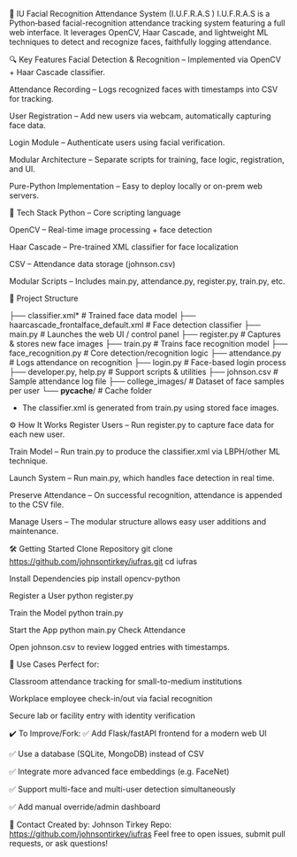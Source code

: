 🚀 IU Facial Recognition Attendance System (I.U.F.R.A.S )
I.U.F.R.A.S is a Python‑based facial-recognition attendance tracking system featuring a full web interface. It leverages OpenCV, Haar Cascade, and lightweight ML techniques to detect and recognize faces, faithfully logging attendance.

🔍 Key Features
Facial Detection & Recognition – Implemented via OpenCV + Haar Cascade classifier.

Attendance Recording – Logs recognized faces with timestamps into CSV for tracking.

User Registration – Add new users via webcam, automatically capturing face data.

Login Module – Authenticate users using facial verification.

Modular Architecture – Separate scripts for training, face logic, registration, and UI.

Pure-Python Implementation – Easy to deploy locally or on-prem web servers.

🧱 Tech Stack
Python – Core scripting language

OpenCV – Real-time image processing + face detection

Haar Cascade – Pre-trained XML classifier for face localization

CSV – Attendance data storage (johnson.csv)

Modular Scripts – Includes main.py, attendance.py, register.py, train.py, etc.

📁 Project Structure

├── classifier.xml*              # Trained face data model
├── haarcascade_frontalface_default.xml  # Face detection classifier
├── main.py                      # Launches the web UI / control panel
├── register.py                  # Captures & stores new face images
├── train.py                     # Trains face recognition model
├── face_recognition.py          # Core detection/recognition logic
├── attendance.py                # Logs attendance on recognition
├── login.py                     # Face-based login process
├── developer.py, help.py        # Support scripts & utilities
├── johnson.csv                  # Sample attendance log file
├── college_images/              # Dataset of face samples per user
└── __pycache__/                 # Cache folder
* The classifier.xml is generated from train.py using stored face images.

⚙️ How It Works
Register Users – Run register.py to capture face data for each new user.

Train Model – Run train.py to produce the classifier.xml via LBPH/other ML technique.

Launch System – Run main.py, which handles face detection in real time.

Preserve Attendance – On successful recognition, attendance is appended to the CSV file.

Manage Users – The modular structure allows easy user additions and maintenance.

🛠️ Getting Started
Clone Repository
git clone https://github.com/johnsontirkey/iufras.git
cd iufras

Install Dependencies
pip install opencv-python

Register a User
python register.py

Train the Model
python train.py

Start the App
python main.py
Check Attendance

Open johnson.csv to review logged entries with timestamps.

🔧 Use Cases
Perfect for:

Classroom attendance tracking for small-to-medium institutions

Workplace employee check-in/out via facial recognition

Secure lab or facility entry with identity verification

✔️ To Improve/Fork:
✅ Add Flask/fastAPI frontend for a modern web UI

✅ Use a database (SQLite, MongoDB) instead of CSV

✅ Integrate more advanced face embeddings (e.g. FaceNet)

✅ Support multi-face and multi-user detection simultaneously

✅ Add manual override/admin dashboard

📩 Contact
Created by: Johnson Tirkey
Repo: https://github.com/johnsontirkey/iufras
Feel free to open issues, submit pull requests, or ask questions!

